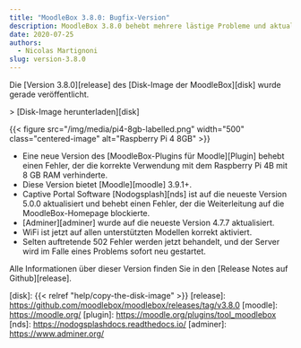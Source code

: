 ```yaml
---
title: "MoodleBox 3.8.0: Bugfix-Version"
description: MoodleBox 3.8.0 behebt mehrere lästige Probleme und aktualisiert mehrere Komponenten, darunter Moodle 3.9.1+.
date: 2020-07-25
authors:
  - Nicolas Martignoni
slug: version-3.8.0
---
```


Die [Version 3.8.0][release] des [Disk-Image der MoodleBox][disk] wurde gerade veröffentlicht.

&gt; [Disk-Image herunterladen][disk]

{{< figure src="/img/media/pi4-8gb-labelled.png" width="500" class="centered-image" alt="Raspberry Pi 4 8GB" >}}

  - Eine neue Version des [MoodleBox-Plugins für Moodle][Plugin] behebt einen Fehler, der die korrekte Verwendung mit dem Raspberry Pi 4B mit 8 GB RAM verhinderte.
  - Diese Version bietet [Moodle][moodle] 3.9.1+.
  - Captive Portal Software [Nodogsplash][nds] ist auf die neueste Version 5.0.0 aktualisiert und behebt einen Fehler, der die Weiterleitung auf die MoodleBox-Homepage blockierte.
  - [Adminer][adminer] wurde auf die neueste Version 4.7.7 aktualisiert.
  - WiFi ist jetzt auf allen unterstützten Modellen korrekt aktiviert.
  - Selten auftretende 502 Fehler werden jetzt behandelt, und der Server wird im Falle eines Problems sofort neu gestartet.

Alle Informationen über dieser Version finden Sie in den [Release Notes auf Github][release].

 [disk]: {{< relref "help/copy-the-disk-image" >}}
 [release]: https://github.com/moodlebox/moodlebox/releases/tag/v3.8.0
 [moodle]: https://moodle.org/
 [plugin]: https://moodle.org/plugins/tool_moodlebox
 [nds]: https://nodogsplashdocs.readthedocs.io/
 [adminer]: https://www.adminer.org/
